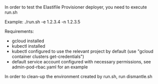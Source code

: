 In order to test the Elastifile Provisioner deployer, you need to execute run.sh

Example:
./run.sh -e 1.2.3.4 -n 1.2.3.5

Requirements:
* gcloud installed
* kubectl installed
* kubectl configured to use the relevant project by default (use "gcloud container clusters get-credentials")
* default service account configured with necessary permissions, see admin-pod-rbac.yaml for an example

In order to clean-up the environment created by run.sh, run dismantle.sh

